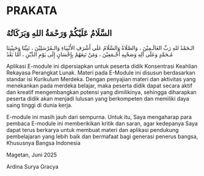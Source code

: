 # PRAKATA


## السَّلَامُ عَلَيْكُمْ وَرَحْمَةُ اللهِ وَبَرَكَاتُهُ

الـحَمْدُ للهِ رَبِّ العَالَـمِيْنَ ، وَالصَّلَاةُ وَالسَّلَامُ عَلَى أَشْرَفِ الأَنْبِيَاءِ وَالـمُرْسَلِيْنَ ، نَبِيِّنَا وَحَبِيْبِنَا مُـحَمَّدٍ وَعَلَى آلِهِ وَصَحْبِهِ أَجْـمَعِيْنَ ، وَمَنْ تَبِعَهُمْ بِإِحْسَانٍ إِلَى يَوْمِ الدِّيْنِ ، أَمَّا بَعْدُ


Aplikasi E-module ini dipersiapkan untuk peserta didik Konsentrasi Keahlian Rekayasa Perangkat Lunak. Materi pada E-Module ini disusun berdasarkan standar isi Kurikulum Merdeka. Dengan penyajian materi dan aktivitas yang menekankan pada merdeka belajar, maka peserta didik dapat secara aktif dan kreatif mengembangkan potensi yang dimilikinya, sehingga diharapkan peserta didik akan menjadi lulusan yang berkompeten dan memiliki daya saing tinggi di dunia kerja.

E-module ini masih jauh dari sempurna. Untuk itu, Saya mengaharap para pembaca   E-module ini memberikikan kritik dan saran, agar kedepanya Saya dapat terus berkarya untuk membuat materi dan aplikasi pendukung pembelajaran yang lebih baik dan bermafaat bagi generasi penerus bangsa, Khususnya Bangsa Indonesia


Magetan, Juni 2025

Ardina Surya Gracya
